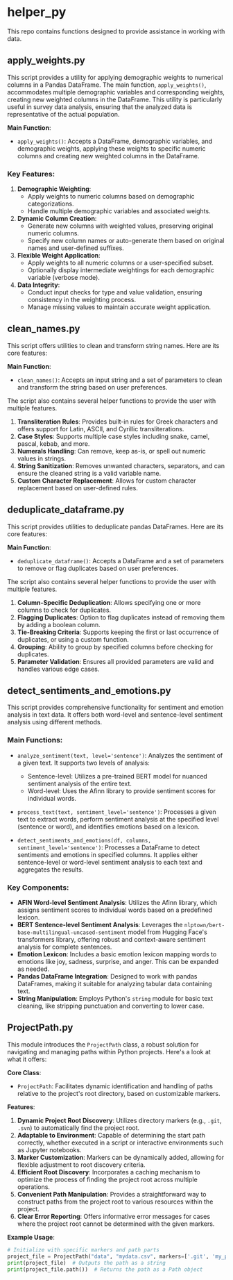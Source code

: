 # helper_py
This repo contains functions designed to provide assistance in working with data.


## apply_weights.py

This script provides a utility for applying demographic weights to numerical columns in a Pandas DataFrame. The main function, `apply_weights()`, accommodates multiple demographic variables and corresponding weights, creating new weighted columns in the DataFrame. This utility is particularly useful in survey data analysis, ensuring that the analyzed data is representative of the actual population.

**Main Function**:
- `apply_weights()`: Accepts a DataFrame, demographic variables, and demographic weights, applying these weights to specific numeric columns and creating new weighted columns in the DataFrame.

### Key Features:

1. **Demographic Weighting**:
   - Apply weights to numeric columns based on demographic categorizations.
   - Handle multiple demographic variables and associated weights.
2. **Dynamic Column Creation**:
   - Generate new columns with weighted values, preserving original numeric columns.
   - Specify new column names or auto-generate them based on original names and user-defined suffixes.
3. **Flexible Weight Application**:
   - Apply weights to all numeric columns or a user-specified subset.
   - Optionally display intermediate weightings for each demographic variable (verbose mode).
4. **Data Integrity**:
   - Conduct input checks for type and value validation, ensuring consistency in the weighting process.
   - Manage missing values to maintain accurate weight application.


## clean_names.py

This script offers utilities to clean and transform string names. Here are its core features:

**Main Function**: 
- `clean_names()`: Accepts an input string and a set of parameters to clean and transform the string based on user preferences.

The script also contains several helper functions to provide the user with multiple features.

1. **Transliteration Rules**: Provides built-in rules for Greek characters and offers support for Latin, ASCII, and Cyrillic transliterations.
2. **Case Styles**: Supports multiple case styles including snake, camel, pascal, kebab, and more.
3. **Numerals Handling**: Can remove, keep as-is, or spell out numeric values in strings.
4. **String Sanitization**: Removes unwanted characters, separators, and can ensure the cleaned string is a valid variable name.
5. **Custom Character Replacement**: Allows for custom character replacement based on user-defined rules.


## deduplicate_dataframe.py

This script provides utilities to deduplicate pandas DataFrames. Here are its core features:

**Main Function**: 
- `deduplicate_dataframe()`: Accepts a DataFrame and a set of parameters to remove or flag duplicates based on user preferences.

The script also contains several helper functions to provide the user with multiple features.

1. **Column-Specific Deduplication**: Allows specifying one or more columns to check for duplicates.
2. **Flagging Duplicates**: Option to flag duplicates instead of removing them by adding a boolean column.
3. **Tie-Breaking Criteria**: Supports keeping the first or last occurrence of duplicates, or using a custom function.
4. **Grouping**: Ability to group by specified columns before checking for duplicates.
5. **Parameter Validation**: Ensures all provided parameters are valid and handles various edge cases.


## detect_sentiments_and_emotions.py

This script provides comprehensive functionality for sentiment and emotion analysis in text data. It offers both word-level and sentence-level sentiment analysis using different methods.

### Main Functions:

- `analyze_sentiment(text, level='sentence')`: Analyzes the sentiment of a given text. It supports two levels of analysis:
  - Sentence-level: Utilizes a pre-trained BERT model for nuanced sentiment analysis of the entire text.
  - Word-level: Uses the Afinn library to provide sentiment scores for individual words.

- `process_text(text, sentiment_level='sentence')`: Processes a given text to extract words, perform sentiment analysis at the specified level (sentence or word), and identifies emotions based on a lexicon.

- `detect_sentiments_and_emotions(df, columns, sentiment_level='sentence')`: Processes a DataFrame to detect sentiments and emotions in specified columns. It applies either sentence-level or word-level sentiment analysis to each text and aggregates the results.


### Key Components:

- **AFIN Word-level Sentiment Analysis**: Utilizes the Afinn library, which assigns sentiment scores to individual words based on a predefined lexicon.
- **BERT Sentence-level Sentiment Analysis**: Leverages the `nlptown/bert-base-multilingual-uncased-sentiment` model from Hugging Face's transformers library, offering robust and context-aware sentiment analysis for complete sentences.
- **Emotion Lexicon**: Includes a basic emotion lexicon mapping words to emotions like joy, sadness, surprise, and anger. This can be expanded as needed.
- **Pandas DataFrame Integration**: Designed to work with pandas DataFrames, making it suitable for analyzing tabular data containing text.
- **String Manipulation**: Employs Python's `string` module for basic text cleaning, like stripping punctuation and converting to lower case.


## ProjectPath.py

This module introduces the `ProjectPath` class, a robust solution for navigating and managing paths within Python projects. Here's a look at what it offers:

**Core Class**:
- `ProjectPath`: Facilitates dynamic identification and handling of paths relative to the project's root directory, based on customizable markers.

**Features**:
1. **Dynamic Project Root Discovery**: Utilizes directory markers (e.g., `.git`, `.svn`) to automatically find the project root.
2. **Adaptable to Environment**: Capable of determining the start path correctly, whether executed in a script or interactive environments such as Jupyter notebooks.
3. **Marker Customization**: Markers can be dynamically added, allowing for flexible adjustment to root discovery criteria.
4. **Efficient Root Discovery**: Incorporates a caching mechanism to optimize the process of finding the project root across multiple operations.
5. **Convenient Path Manipulation**: Provides a straightforward way to construct paths from the project root to various resources within the project.
6. **Clear Error Reporting**: Offers informative error messages for cases where the project root cannot be determined with the given markers.

**Example Usage**:
```python
# Initialize with specific markers and path parts
project_file = ProjectPath("data", "mydata.csv", markers=['.git', 'my_project_marker.file'])
print(project_file)  # Outputs the path as a string
print(project_file.path())  # Returns the path as a Path object

